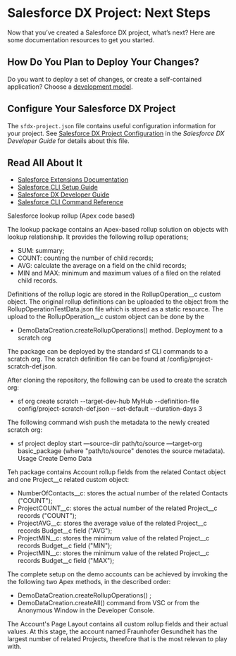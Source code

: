 # Salesforce DX Project: Next Steps

Now that you’ve created a Salesforce DX project, what’s next? Here are some documentation resources to get you started.

## How Do You Plan to Deploy Your Changes?

Do you want to deploy a set of changes, or create a self-contained application? Choose a [development model](https://developer.salesforce.com/tools/vscode/en/user-guide/development-models).

## Configure Your Salesforce DX Project

The `sfdx-project.json` file contains useful configuration information for your project. See [Salesforce DX Project Configuration](https://developer.salesforce.com/docs/atlas.en-us.sfdx_dev.meta/sfdx_dev/sfdx_dev_ws_config.htm) in the _Salesforce DX Developer Guide_ for details about this file.

## Read All About It

- [Salesforce Extensions Documentation](https://developer.salesforce.com/tools/vscode/)
- [Salesforce CLI Setup Guide](https://developer.salesforce.com/docs/atlas.en-us.sfdx_setup.meta/sfdx_setup/sfdx_setup_intro.htm)
- [Salesforce DX Developer Guide](https://developer.salesforce.com/docs/atlas.en-us.sfdx_dev.meta/sfdx_dev/sfdx_dev_intro.htm)
- [Salesforce CLI Command Reference](https://developer.salesforce.com/docs/atlas.en-us.sfdx_cli_reference.meta/sfdx_cli_reference/cli_reference.htm)



Salesforce lookup rollup (Apex code based)

The lookup package contains an Apex-based rollup solution on objects with lookup relationship. It provides the following rollup operations;
- SUM: summary;
- COUNT: counting the number of child records;
- AVG: calculate the average on a field on the child records;
- MIN and MAX: minimum and maximum values of a filed on the related child records.

Definitions of the rollup logic are stored in the RollupOperation__c custom object. The original rollup definitions can be uploaded to the object from the RollupOperationTestData.json file which is stored as a static resource.
The upload to the RollupOperation__c custom object can be done by the
- DemoDataCreation.createRollupOperations() method.
Deployment to a scratch org

The package can be deployed by the standard sf CLI commands to a scratch org. The scratch definition file can be found at /config/project-scratch-def.json.

After cloning the repository, the following can be used to create the scratch org:

- sf org create scratch --target-dev-hub MyHub --definition-file config/project-scratch-def.json --set-default --duration-days 3

The following command wish push the metadata to the newly created scratch org:
- sf project deploy start —source-dir path/to/source —target-org basic_package
(where "path/to/source" denotes the source metadata).
Usage
Create Demo Data

Teh package contains Account rollup fields from the related Contact object and one Project__c related custom object:
- NumberOfContacts__c: stores the actual number of the related Contacts ("COUNT");
- ProjectCOUNT__c: stores the actual number of the related Project__c records ("COUNT");
- ProjectAVG__c: stores the average value of the related Project__c records Budget__c field ("AVG");
- ProjectMIN__c: stores the minimum value of the related Project__c records Budget__c field ("MIN");
- ProjectMIN__c: stores the minimum value of the related Project__c records Budget__c field ("MAX");

The complete setup on the demo accounts can be achieved by invoking the the following two Apex methods, in the described order:
- DemoDataCreation.createRollupOperations() ;
- DemoDataCreation.createAll() command from VSC or from the Anonymous Window in the Developer Console.

The Account's Page Layout contains all custom rollup fields and their actual values. At this stage, the account named Fraunhofer Gesundheit has the largest number of related Projects, therefore that is the most relevan to play with.


